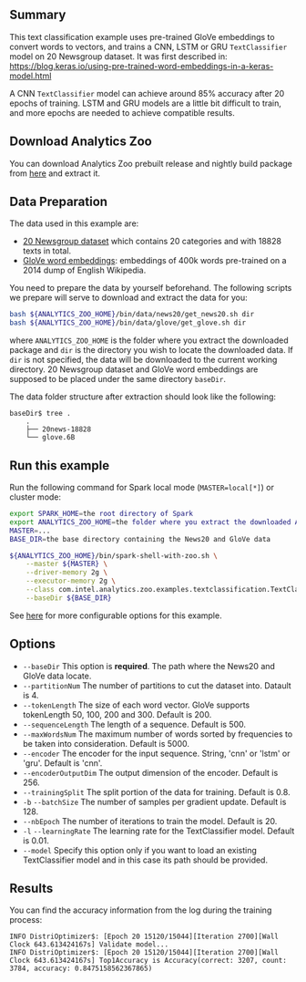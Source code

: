## Summary
This text classification example uses pre-trained GloVe embeddings to convert words to vectors,
and trains a CNN, LSTM or GRU `TextClassifier` model on 20 Newsgroup dataset.
It was first described in: https://blog.keras.io/using-pre-trained-word-embeddings-in-a-keras-model.html

A CNN `TextClassifier` model can achieve around 85% accuracy after 20 epochs of training.
LSTM and GRU models are a little bit difficult to train, and more epochs are needed to achieve compatible results.


## Download Analytics Zoo
You can download Analytics Zoo prebuilt release and nightly build package from [here](https://analytics-zoo.github.io/master/#release-download/) and extract it.


## Data Preparation
The data used in this example are:
- [20 Newsgroup dataset](http://qwone.com/~jason/20Newsgroups/20news-18828.tar.gz) which contains 20 categories and with 18828 texts in total.
- [GloVe word embeddings](http://nlp.stanford.edu/data/glove.6B.zip): embeddings of 400k words pre-trained on a 2014 dump of English Wikipedia.

You need to prepare the data by yourself beforehand. The following scripts we prepare will serve to download and extract the data for you:
```bash
bash ${ANALYTICS_ZOO_HOME}/bin/data/news20/get_news20.sh dir
bash ${ANALYTICS_ZOO_HOME}/bin/data/glove/get_glove.sh dir
```
where `ANALYTICS_ZOO_HOME` is the folder where you extract the downloaded package and `dir` is the directory you wish to locate the downloaded data. If `dir` is not specified, the data will be downloaded to the current working directory. 20 Newsgroup dataset and GloVe word embeddings are supposed to be placed under the same directory `baseDir`.

The data folder structure after extraction should look like the following:
```
baseDir$ tree .
    .
    ├── 20news-18828
    └── glove.6B
```


## Run this example
Run the following command for Spark local mode (`MASTER=local[*]`) or cluster mode:

```bash
export SPARK_HOME=the root directory of Spark
export ANALYTICS_ZOO_HOME=the folder where you extract the downloaded Analytics Zoo zip package
MASTER=...
BASE_DIR=the base directory containing the News20 and GloVe data

${ANALYTICS_ZOO_HOME}/bin/spark-shell-with-zoo.sh \
    --master ${MASTER} \
    --driver-memory 2g \
    --executor-memory 2g \
    --class com.intel.analytics.zoo.examples.textclassification.TextClassification \
    --baseDir ${BASE_DIR}
```
See [here](#options) for more configurable options for this example.


## Options
* `--baseDir` This option is __required__. The path where the News20 and GloVe data locate.
* `--partitionNum` The number of partitions to cut the dataset into. Datault is 4.
* `--tokenLength` The size of each word vector. GloVe supports tokenLength 50, 100, 200 and 300. Default is 200.
* `--sequenceLength` The length of a sequence. Default is 500.
* `--maxWordsNum` The maximum number of words sorted by frequencies to be taken into consideration. Default is 5000.
* `--encoder` The encoder for the input sequence. String, 'cnn' or 'lstm' or 'gru'. Default is 'cnn'.
* `--encoderOutputDim` The output dimension of the encoder. Default is 256.
* `--trainingSplit` The split portion of the data for training. Default is 0.8.
* `-b` `--batchSize` The number of samples per gradient update. Default is 128.
* `--nbEpoch` The number of iterations to train the model. Default is 20.
* `-l` `--learningRate` The learning rate for the TextClassifier model. Default is 0.01.
* `--model` Specify this option only if you want to load an existing TextClassifier model and in this case its path should be provided.


## Results
You can find the accuracy information from the log during the training process:
```
INFO DistriOptimizer$: [Epoch 20 15120/15044][Iteration 2700][Wall Clock 643.613424167s] Validate model...
INFO DistriOptimizer$: [Epoch 20 15120/15044][Iteration 2700][Wall Clock 643.613424167s] Top1Accuracy is Accuracy(correct: 3207, count: 3784, accuracy: 0.8475158562367865)
```
